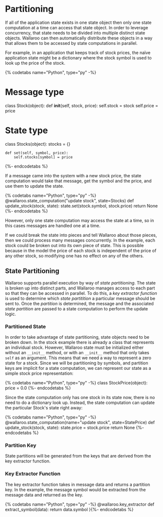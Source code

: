 # Partitioning

If all of the application state exists in one state object then only one state computation at a time can access that state object. In order to leverage concurrency, that state needs to be divided into multiple distinct state objects. Wallaroo can then automatically distribute these objects in a way that allows them to be accessed by state computations in parallel.

For example, in an application that keeps track of stock prices, the naïve application state might be a dictionary where the stock symbol is used to look up the price of the stock.

{% codetabs name="Python", type="py" -%}
# Message type
class Stock(object):
    def __init__(self, stock, price):
        self.stock = stock
        self.price = price

# State type
class Stocks(object):
    stocks = {}

    def set(self, symbol, price):
        self.stocks[symbol] = price
{%- endcodetabs %}

If a message came into the system with a new stock price, the state computation would take that message, get the symbol and the price, and use them to update the state.

{% codetabs name="Python", type="py" -%}
@wallaroo.state_computation("update stock", state=Stocks)
def update_stock(stock, state):
    state.set(stock.symbol, stock.price)
    return None
{%- endcodetabs %}

However, only one state computation may access the state at a time, so in this cases messages are handled one at a time.

If we could break the state into pieces and tell Wallaroo about those pieces, then we could process many messages concurrently. In the example, each stock could be broken out into its own piece of state. This is possible because in the model the price of each stock is independent of the price of any other stock, so modifying one has no effect on any of the others.

## State Partitioning

Wallaroo supports parallel execution by way of _state partitioning_. The state is broken up into distinct parts, and Wallaroo manages access to each part so that they can be accessed in parallel.
To do this, a _key extractor function_ is used to determine which _state partitition_ a particular message should be sent to. Once the _partition_ is determined, the message and the associated _state partition_ are passed to a state computation to perform the update logic.

### Partitioned State

In order to take advantage of state partitioning, state objects need to be broken down. In the stock example there is already a class that represents an individual stock. However, Wallaroo state must be initialized either without an `__init__` method, or with an `__init__` method that only takes `self` as an argument. This means that we need a way to represent a zero state for a stock. Since we will be partitioning by symbols, and partition keys are implicit for a state computation, we can represent our state as a simple stock price representation:

{% codetabs name="Python", type="py" -%}
class StockPrice(object):
    price = 0.0
{%- endcodetabs %}

Since the state computation only has one stock in its state now, there is no need to do a dictionary look up. Instead, the state computation can update the particular Stock's state right away:

{% codetabs name="Python", type="py" -%}
@wallaroo.state_computation(name="update stock", state=StatePrice)
def update_stock(stock, state):
    state.price = stock.price
    return None
{%- endcodetabs %}

### Partition Key

State partitions will be generated from the keys that are derived from the key extractor function. 

### Key Extractor Function

The key extractor function takes in message data and returns a partition key. In the example, the message symbol would be extracted from the message data and returned as the key.

{% codetabs name="Python", type="py" -%}
@wallaroo.key_extractor
def extract_symbol(data):
    return data.symbol
}{%- endcodetabs %}
